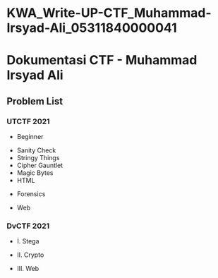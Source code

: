 # KWA_Write-UP-CTF_Muhammad-Irsyad-Ali_05311840000041

# Dokumentasi CTF - Muhammad Irsyad Ali

## Problem List
### UTCTF 2021
 * Beginner
- Sanity Check
- Stringy Things
- Cipher Gauntlet
- Magic Bytes
- HTML

 * Forensics


 * Web
 

### DvCTF 2021
- I. Stega


- II. Crypto


- III. Web



